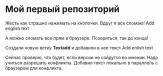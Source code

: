 # Мой первый репозиторий

Жесть как страшно нажимать на кнопочки. Вдруг я все сломаю! Add english text

А можно сломать все прям в браузере. Позориться, так до конца!

Создали новую ветку **Textadd** и добавили в нее текст
Add enlish text

Сейчас проверю, что будет, если версии не сойдутся во мнении. Надо учиться разрешать конфликты.
Добавил текст локально в параллель с браузером для конфликта.
